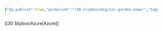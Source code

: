 ```yaml
---
{"dg-publish":true,"permalink":"/30-slipbox/digital-garden-home/","tags":["notes","gardenEntry","gardenEntry"]}
---
```



[[30 Slipbox/Azure\|Azure]]
